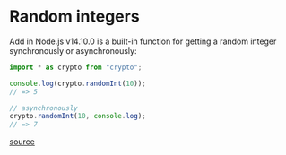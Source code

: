 # Random integers

Add in Node.js v14.10.0 is a built-in function for getting a random integer
synchronously or asynchronously:

```javascript
import * as crypto from "crypto";

console.log(crypto.randomInt(10));
// => 5

// asynchronously
crypto.randomInt(10, console.log);
// => 7
```

[source](https://nodejs.org/docs/latest-v14.x/api/crypto.html#crypto_crypto_randomint_min_max_callback)
